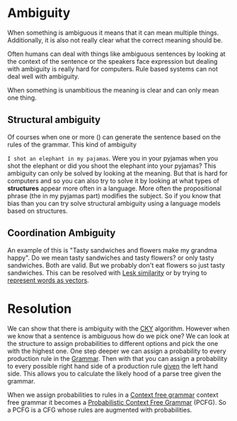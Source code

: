# Ambiguity 
When something is ambiguous it means that it can mean multiple things. Additionally, it is also not really clear what the correct meaning should be.

Often humans can deal with things like ambiguous sentences by looking at the context of the sentence or the speakers face expression but dealing with ambiguity is really hard for computers. Rule based systems can not deal well with ambiguity.  

When something is unambitious the meaning is clear and can only mean one thing.

## Structural ambiguity
Of courses when one or more () can generate the sentence based on the rules of the grammar. This kind of ambiguity 

`I shot an elephant in my pajamas`.  Were you in your pyjamas when you shot the elephant or did you shoot the elephant into your pyjamas? This ambiguity can only be solved by looking at the meaning. But that is hard for computers and so you can also try to solve it by looking at what types of **structures** appear more often in a language. More often the propositional phrase (the in my pyjamas part) modifies the subject. So if you know that bias than you can try solve structural ambiguity using a language models based on structures. 

## Coordination Ambiguity
An example of this is "Tasty sandwiches and flowers make my grandma happy". Do we mean tasty sandwiches and tasty flowers? or only tasty sandwiches. Both are valid. But we probably don't eat flowers so just tasty sandwiches. This can be resolved with [Lesk similarity](../Data/Thesaurus.md) or by trying to [represent words as vectors](../Semantic-Similarity/Vector%20semantics.md).

# Resolution
We can show that there is ambiguity with the [CKY](CKY.md) algorithm. However when we know that a sentence is ambiguous how do we pick one? We can look at the structure to assign probabilities to different options and pick the one with the highest one. One step deeper we can assign a probability to every production rule in the [Grammar](Grammar.md).  Then with that you can assign a probability to every possible right hand side of a production rule [given](../Classification/Native%20baiyes/Bayes%20rule.md) the left hand side. This allows you to calculate the likely hood of a parse tree given the grammar.  

When we assign probabilities to rules in a [Context free grammar](Context%20free%20grammars.md) context free grammar it becomes a [Probabilistic Context Free Grammar](Probabilistic%20Context%20Free%20Grammar.md) (PCFG). So a PCFG is a CFG whose rules are augmented with probabilities. 

